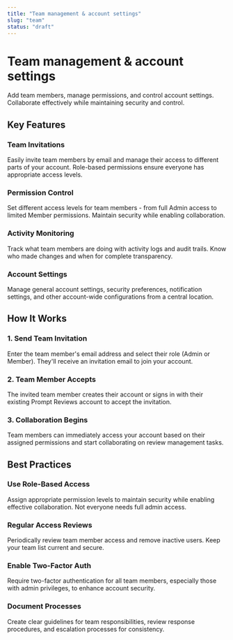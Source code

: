 ```yaml
---
title: "Team management & account settings"
slug: "team"
status: "draft"
---
```


# Team management & account settings

Add team members, manage permissions, and control account settings. Collaborate effectively while maintaining security and control.

## Key Features

### Team Invitations

Easily invite team members by email and manage their access to different parts of your account. Role-based permissions ensure everyone has appropriate access levels.

### Permission Control

Set different access levels for team members - from full Admin access to limited Member permissions. Maintain security while enabling collaboration.

### Activity Monitoring

Track what team members are doing with activity logs and audit trails. Know who made changes and when for complete transparency.

### Account Settings

Manage general account settings, security preferences, notification settings, and other account-wide configurations from a central location.

## How It Works

### 1. Send Team Invitation

Enter the team member's email address and select their role (Admin or Member). They'll receive an invitation email to join your account.

### 2. Team Member Accepts

The invited team member creates their account or signs in with their existing Prompt Reviews account to accept the invitation.

### 3. Collaboration Begins

Team members can immediately access your account based on their assigned permissions and start collaborating on review management tasks.

## Best Practices

### Use Role-Based Access

Assign appropriate permission levels to maintain security while enabling effective collaboration. Not everyone needs full admin access.

### Regular Access Reviews

Periodically review team member access and remove inactive users. Keep your team list current and secure.

### Enable Two-Factor Auth

Require two-factor authentication for all team members, especially those with admin privileges, to enhance account security.

### Document Processes

Create clear guidelines for team responsibilities, review response procedures, and escalation processes for consistency.

